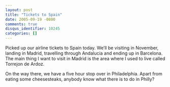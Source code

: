 ```yaml
---
layout: post
title: "Tickets to Spain"
date: 2005-09-19 -0800
comments: true
disqus_identifier: 10245
categories: []
---
```

Picked up our airline tickets to Spain today. We’ll be visiting in
November, landing in Madrid, travelling through Andalucia and ending up
in Barcelona. The main thing I want to visit in Madrid is the area where
I used to live called Torrejon de Ardoz.

On the way there, we have a five hour stop over in Philadelphia. Apart
from eating some cheesesteaks, anybody know what there is to do in
Philly?

